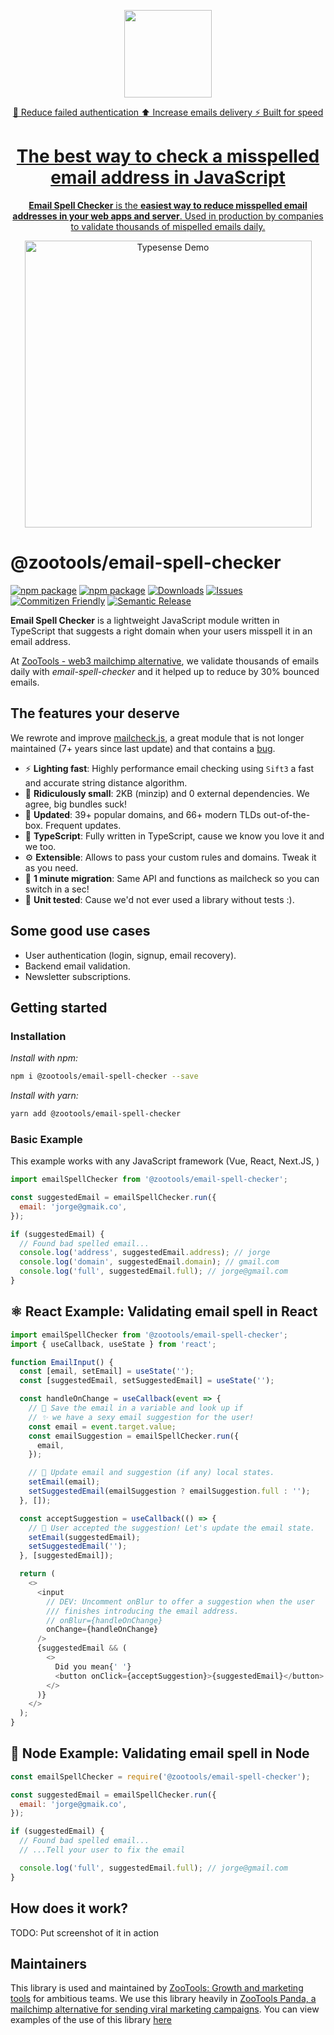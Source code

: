 <p align="center">
  <a href="https://zootools.co">
    <picture>
      <source media="(prefers-color-scheme: dark)" srcset="https://open-source.zootools.co/email-spell-checker/logo_email-spell-checker.png?raw=true">
      <img src="https://open-source.zootools.co/email-spell-checker/logo_email-spell-checker.png?raw=true" height="140">
    </picture>
    <p align="center">
      🔐 Reduce failed authentication ⬆️ Increase emails delivery ⚡️ Built for speed
    </p>
    <h1 align="center">The best way to check a misspelled email address in JavaScript</h1>
    <p align="center">
      <b>Email Spell Checker</b> is the <strong>easiest way to reduce misspelled email addresses in your web apps and server</strong>. Used in production by companies to validate thousands of mispelled emails daily.
    </p>
  </a>
</p>

<p align="center">
  <img src="assets/typesense_books_demo.gif?raw=true" alt="Typesense Demo" width="459" />
</p>

# @zootools/email-spell-checker

[![npm package][npm-img]][npm-url]
[![npm package][bundlephobia-img]][bundlephobia-url]
[![Downloads][downloads-img]][downloads-url]
[![Issues][issues-img]][issues-url]
[![Commitizen Friendly][commitizen-img]][commitizen-url]
[![Semantic Release][semantic-release-img]][semantic-release-url]

<b>Email Spell Checker</b> is a lightweight JavaScript module written in TypeScript that suggests a right domain when your users misspell it in an email address.

At [ZooTools - web3 mailchimp alternative](https://zootools.co), we validate thousands of emails daily with *email-spell-checker* and it helped up to reduce by 30% bounced emails.

## The features your deserve

We rewrote and improve [mailcheck.js](https://github.com/mailcheck/mailcheck), a great module that is not longer maintained (7+ years since last update) and that contains a [bug](https://github.com/ZooTools/email-spell-checker/pull/3).

- ⚡️ <b>Lighting fast</b>: Highly performance email checking using `Sift3` a fast and accurate string distance algorithm.
- 🚀 <b>Ridiculously small</b>: 2KB (minzip) and 0 external dependencies. We agree, big bundles suck!
- 🔋 <b>Updated</b>: 39+ popular domains, and 66+ modern TLDs out-of-the-box. Frequent updates.
- 💙 <b>TypeScript</b>: Fully written in TypeScript, cause we know you love it and we too.
- ⚙️ <b>Extensible</b>: Allows to pass your custom rules and domains. Tweak it as you need.
- 🔨 <b>1 minute migration</b>: Same API and functions as mailcheck so you can switch in a sec!
- 🔐 <b>Unit tested</b>: Cause we'd not ever used a library without tests :).

## Some good use cases

- User authentication (login, signup, email recovery).
- Backend email validation.
- Newsletter subscriptions.

## Getting started

### Installation

_Install with npm:_

```bash
npm i @zootools/email-spell-checker --save
```

_Install with yarn:_

```bash
yarn add @zootools/email-spell-checker
```

### Basic Example

This example works with any JavaScript framework (Vue, React, Next.JS, )

```js
import emailSpellChecker from '@zootools/email-spell-checker';

const suggestedEmail = emailSpellChecker.run({
  email: 'jorge@gmaik.co',
});

if (suggestedEmail) {
  // Found bad spelled email...
  console.log('address', suggestedEmail.address); // jorge
  console.log('domain', suggestedEmail.domain); // gmail.com
  console.log('full', suggestedEmail.full); // jorge@gmail.com
}
```

## ⚛️ React Example: Validating email spell in React

```js
import emailSpellChecker from '@zootools/email-spell-checker';
import { useCallback, useState } from 'react';

function EmailInput() {
  const [email, setEmail] = useState('');
  const [suggestedEmail, setSuggestedEmail] = useState('');

  const handleOnChange = useCallback(event => {
    // 🔨 Save the email in a variable and look up if
    // ✨ we have a sexy email suggestion for the user!
    const email = event.target.value;
    const emailSuggestion = emailSpellChecker.run({
      email,
    });

    // 💾 Update email and suggestion (if any) local states.
    setEmail(email);
    setSuggestedEmail(emailSuggestion ? emailSuggestion.full : '');
  }, []);

  const acceptSuggestion = useCallback(() => {
    // 🎉 User accepted the suggestion! Let's update the email state.
    setEmail(suggestedEmail);
    setSuggestedEmail('');
  }, [suggestedEmail]);

  return (
    <>
      <input
        // DEV: Uncomment onBlur to offer a suggestion when the user
        /// finishes introducing the email address.
        // onBlur={handleOnChange}
        onChange={handleOnChange}
      />
      {suggestedEmail && (
        <>
          Did you mean{' '}
          <button onClick={acceptSuggestion}>{suggestedEmail}</button>
        </>
      )}
    </>
  );
}
```

## 💚 Node Example: Validating email spell in Node

```js
const emailSpellChecker = require('@zootools/email-spell-checker');

const suggestedEmail = emailSpellChecker.run({
  email: 'jorge@gmaik.co',
});

if (suggestedEmail) {
  // Found bad spelled email...
  // ...Tell your user to fix the email

  console.log('full', suggestedEmail.full); // jorge@gmail.com
}
```

## How does it work?

TODO: Put screenshot of it in action

## Maintainers

This library is used and maintained by <a href="https://panda.zootools.co/">ZooTools: Growth and marketing tools</a> for ambitious teams. We use this library heavily in <a href="https://panda.zootools.co/">ZooTools Panda, a mailchimp alternative for sending viral marketing campaigns</a>. You can view examples of the use of this library <a href="https://panda.zootools.co/examples">here</a>

[downloads-img]: https://img.shields.io/npm/dt/@zootools/email-spell-checker
[downloads-url]: https://www.npmtrends.com/@zootools/email-spell-checker
[npm-img]: https://img.shields.io/npm/v/@zootools/email-spell-checker
[npm-url]: https://www.npmjs.com/package/@zootools/email-spell-checker
[bundlephobia-img]: https://badgen.net/bundlephobia/minzip/@zootools/email-spell-checker
[bundlephobia-url]: https://badgen.net/bundlephobia/minzip/@zootools/email-spell-checker
[issues-img]: https://img.shields.io/github/issues/zootools/email-spell-checker
[issues-url]: https://github.com/zootools/email-spell-checker/issues
[codecov-img]: https://codecov.io/gh/zootools/@zootools/email-spell-checker/branch/main/graph/badge.svg
[codecov-url]: https://codecov.io/gh/zootools/@zootools/email-spell-checker
[semantic-release-img]: https://img.shields.io/badge/%20%20%F0%9F%93%A6%F0%9F%9A%80-semantic--release-e10079.svg
[semantic-release-url]: https://github.com/semantic-release/semantic-release
[commitizen-img]: https://img.shields.io/badge/commitizen-friendly-brightgreen.svg
[commitizen-url]: http://commitizen.github.io/cz-cli/
